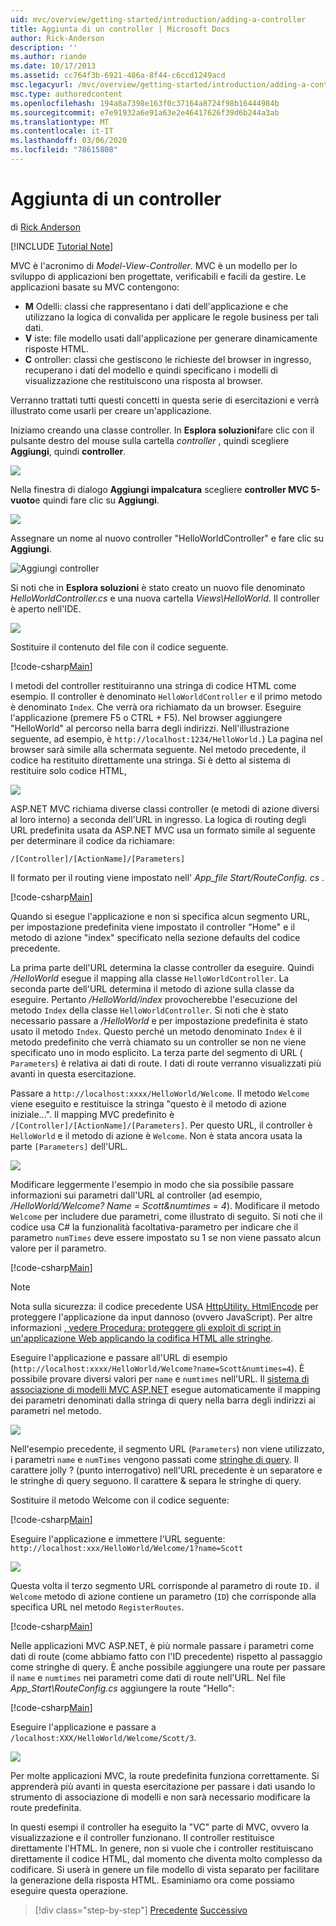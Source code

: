 ```yaml
---
uid: mvc/overview/getting-started/introduction/adding-a-controller
title: Aggiunta di un controller | Microsoft Docs
author: Rick-Anderson
description: ''
ms.author: riande
ms.date: 10/17/2013
ms.assetid: cc764f3b-6921-486a-8f44-c6ccd1249acd
msc.legacyurl: /mvc/overview/getting-started/introduction/adding-a-controller
msc.type: authoredcontent
ms.openlocfilehash: 194a8a7398e163f0c37164a8724f98b16444984b
ms.sourcegitcommit: e7e91932a6e91a63e2e46417626f39d6b244a3ab
ms.translationtype: MT
ms.contentlocale: it-IT
ms.lasthandoff: 03/06/2020
ms.locfileid: "78615808"
---
```

# <a name="adding-a-controller"></a>Aggiunta di un controller

di [Rick Anderson](https://twitter.com/RickAndMSFT)

[!INCLUDE [Tutorial Note](index.md)]

MVC è l'acronimo di *Model-View-Controller*. MVC è un modello per lo sviluppo di applicazioni ben progettate, verificabili e facili da gestire. Le applicazioni basate su MVC contengono:

- **M** Odelli: classi che rappresentano i dati dell'applicazione e che utilizzano la logica di convalida per applicare le regole business per tali dati.
- **V** iste: file modello usati dall'applicazione per generare dinamicamente risposte HTML.
- **C** ontroller: classi che gestiscono le richieste del browser in ingresso, recuperano i dati del modello e quindi specificano i modelli di visualizzazione che restituiscono una risposta al browser.

Verranno trattati tutti questi concetti in questa serie di esercitazioni e verrà illustrato come usarli per creare un'applicazione.

Iniziamo creando una classe controller. In **Esplora soluzioni**fare clic con il pulsante destro del mouse sulla cartella *controller* , quindi scegliere **Aggiungi**, quindi **controller**.

![](adding-a-controller/_static/image1.png)

Nella finestra di dialogo **Aggiungi impalcatura** scegliere **controller MVC 5-vuoto**e quindi fare clic su **Aggiungi**.

![](adding-a-controller/_static/image2.png)  

Assegnare un nome al nuovo controller "HelloWorldController" e fare clic su **Aggiungi**.

![Aggiungi controller](adding-a-controller/_static/image3.png)

Si noti che in **Esplora soluzioni** è stato creato un nuovo file denominato *HelloWorldController.cs* e una nuova cartella *Views\HelloWorld*. Il controller è aperto nell'IDE.

![](adding-a-controller/_static/image4.png)

Sostituire il contenuto del file con il codice seguente.

[!code-csharp[Main](adding-a-controller/samples/sample1.cs)]

I metodi del controller restituiranno una stringa di codice HTML come esempio. Il controller è denominato `HelloWorldController` e il primo metodo è denominato `Index`. Che verrà ora richiamato da un browser. Eseguire l'applicazione (premere F5 o CTRL + F5). Nel browser aggiungere &quot;HelloWorld&quot; al percorso nella barra degli indirizzi. Nell'illustrazione seguente, ad esempio, è `http://localhost:1234/HelloWorld.`) La pagina nel browser sarà simile alla schermata seguente. Nel metodo precedente, il codice ha restituito direttamente una stringa. Si è detto al sistema di restituire solo codice HTML,

![](adding-a-controller/_static/image5.png)

ASP.NET MVC richiama diverse classi controller (e metodi di azione diversi al loro interno) a seconda dell'URL in ingresso. La logica di routing degli URL predefinita usata da ASP.NET MVC usa un formato simile al seguente per determinare il codice da richiamare:

`/[Controller]/[ActionName]/[Parameters]`

Il formato per il routing viene impostato nell' *App\_file Start/RouteConfig. cs* .

[!code-csharp[Main](adding-a-controller/samples/sample2.cs?highlight=7-8)]

Quando si esegue l'applicazione e non si specifica alcun segmento URL, per impostazione predefinita viene impostato il controller "Home" e il metodo di azione "index" specificato nella sezione defaults del codice precedente.

La prima parte dell'URL determina la classe controller da eseguire. Quindi */HelloWorld* esegue il mapping alla classe `HelloWorldController`. La seconda parte dell'URL determina il metodo di azione sulla classe da eseguire. Pertanto */HelloWorld/index* provocherebbe l'esecuzione del metodo `Index` della classe `HelloWorldController`. Si noti che è stato necessario passare a */HelloWorld* e per impostazione predefinita è stato usato il metodo `Index`. Questo perché un metodo denominato `Index` è il metodo predefinito che verrà chiamato su un controller se non ne viene specificato uno in modo esplicito. La terza parte del segmento di URL ( `Parameters`) è relativa ai dati di route. I dati di route verranno visualizzati più avanti in questa esercitazione.

Passare a `http://localhost:xxxx/HelloWorld/Welcome`. Il metodo `Welcome` viene eseguito e restituisce la stringa &quot;questo è il metodo di azione iniziale...&quot;. Il mapping MVC predefinito è `/[Controller]/[ActionName]/[Parameters]`. Per questo URL, il controller è `HelloWorld` e il metodo di azione è `Welcome`. Non è stata ancora usata la parte `[Parameters]` dell'URL.

![](adding-a-controller/_static/image6.png)

Modificare leggermente l'esempio in modo che sia possibile passare informazioni sui parametri dall'URL al controller (ad esempio, */HelloWorld/Welcome? Name = Scott&amp;numtimes = 4*). Modificare il metodo `Welcome` per includere due parametri, come illustrato di seguito. Si noti che il codice usa C# la funzionalità facoltativa-parametro per indicare che il parametro `numTimes` deve essere impostato su 1 se non viene passato alcun valore per il parametro.

[!code-csharp[Main](adding-a-controller/samples/sample3.cs)]

> [!NOTE]
> Nota sulla sicurezza: il codice precedente USA [HttpUtility. HtmlEncode](https://msdn.microsoft.com/library/ee360286(v=vs.110).aspx) per proteggere l'applicazione da input dannoso (ovvero JavaScript). Per altre informazioni [, vedere Procedura: proteggere gli exploit di script in un'applicazione Web applicando la codifica HTML alle stringhe](https://msdn.microsoft.com/library/a2a4yykt(v=vs.100).aspx).

 Eseguire l'applicazione e passare all'URL di esempio (`http://localhost:xxxx/HelloWorld/Welcome?name=Scott&numtimes=4`). È possibile provare diversi valori per `name` e `numtimes` nell'URL. Il [sistema di associazione di modelli MVC ASP.NET](http://odetocode.com/Blogs/scott/archive/2009/04/27/6-tips-for-asp-net-mvc-model-binding.aspx) esegue automaticamente il mapping dei parametri denominati dalla stringa di query nella barra degli indirizzi ai parametri nel metodo.

![](adding-a-controller/_static/image7.png)

Nell'esempio precedente, il segmento URL (`Parameters`) non viene utilizzato, i parametri `name` e `numTimes` vengono passati come [stringhe di query](http://en.wikipedia.org/wiki/Query_string). Il carattere jolly ? (punto interrogativo) nell'URL precedente è un separatore e le stringhe di query seguono. Il carattere &amp; separa le stringhe di query.

Sostituire il metodo Welcome con il codice seguente:

[!code-csharp[Main](adding-a-controller/samples/sample4.cs)]

Eseguire l'applicazione e immettere l'URL seguente: `http://localhost:xxx/HelloWorld/Welcome/1?name=Scott`

![](adding-a-controller/_static/image8.png)

Questa volta il terzo segmento URL corrisponde al parametro di route `ID.` il `Welcome` metodo di azione contiene un parametro (`ID`) che corrisponde alla specifica URL nel metodo `RegisterRoutes`.

[!code-csharp[Main](adding-a-controller/samples/sample5.cs?highlight=7)]

Nelle applicazioni MVC ASP.NET, è più normale passare i parametri come dati di route (come abbiamo fatto con l'ID precedente) rispetto al passaggio come stringhe di query. È anche possibile aggiungere una route per passare il `name` e `numtimes` nei parametri come dati di route nell'URL. Nel file *App\_Start\RouteConfig.cs* aggiungere la route "Hello":

[!code-csharp[Main](adding-a-controller/samples/sample6.cs?highlight=13-16)]

Eseguire l'applicazione e passare a `/localhost:XXX/HelloWorld/Welcome/Scott/3`.

![](adding-a-controller/_static/image9.png)

Per molte applicazioni MVC, la route predefinita funziona correttamente. Si apprenderà più avanti in questa esercitazione per passare i dati usando lo strumento di associazione di modelli e non sarà necessario modificare la route predefinita.

In questi esempi il controller ha eseguito la &quot;VC&quot; parte di MVC, ovvero la visualizzazione e il controller funzionano. Il controller restituisce direttamente l'HTML. In genere, non si vuole che i controller restituiscano direttamente il codice HTML, dal momento che diventa molto complesso da codificare. Si userà in genere un file modello di vista separato per facilitare la generazione della risposta HTML. Esaminiamo ora come possiamo eseguire questa operazione.

> [!div class="step-by-step"]
> [Precedente](getting-started.md)
> [Successivo](adding-a-view.md)

